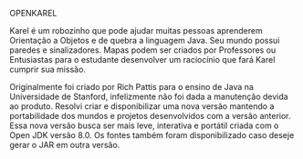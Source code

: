 OPENKAREL

Karel é um robozinho que pode ajudar muitas pessoas aprenderem Orientação a Objetos e de quebra a linguagem Java. Seu mundo possui paredes e sinalizadores. Mapas podem ser criados por Professores ou Entusiastas para o estudante desenvolver um raciocínio que fará Karel cumprir sua missão.

Originalmente foi criado por Rich Pattis para o ensino de Java na Universidade de Stanford, infelizmente não foi dada a manutenção devida ao produto. Resolvi criar e disponibilizar uma nova versão mantendo a portabilidade dos mundos e projetos desenvolvidos com a versão anterior. Essa nova versão busca ser mais leve, interativa e portátil criada com o Open JDK versão 8.0. Os fontes também foram disponibilizado caso deseje gerar o JAR em outra versão.

